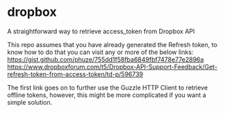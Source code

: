 # dropbox
A straightforward way to retrieve access_token from Dropbox API

This repo assumes that you have already generated the Refresh token, to know how to do that you can visit any or more of the below links:
https://gist.github.com/phuze/755dd1f58fba6849fbf7478e77e2896a
https://www.dropboxforum.com/t5/Dropbox-API-Support-Feedback/Get-refresh-token-from-access-token/td-p/596739

The first link goes on to further use the Guzzle HTTP Client to retrieve offline tokens, however, this might be more complicated if you want a simple solution.
